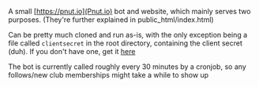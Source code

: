 A small [https://pnut.io](Pnut.io) bot and website, which mainly serves two purposes. (They're further explained in public_html/index.html)

Can be pretty much cloned and run as-is, with the only exception being a file called `clientsecret` in the root directory, containing the client secret (duh). If you don't have one, get it [here](https://pnut.io/dev)

The bot is currently called roughly every 30 minutes by a cronjob, so any follows/new club memberships might take a while to show up
